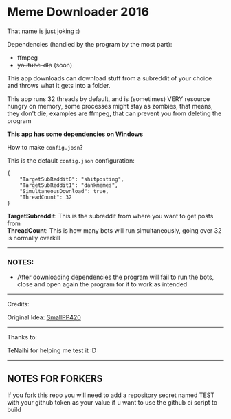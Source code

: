﻿# Meme Downloader 2016

That name is just joking :)

Dependencies (handled by the program by the most part):

  - ffmpeg
  - ~~youtube-dlp~~ (soon)

This app downloads can download stuff from a subreddit of your choice and throws what it gets into a folder.

This app runs 32 threads by default, and is (sometimes) VERY resource hungry on memory, some processes might stay as zombies, that means, they don't die, examples are ffmpeg, that can prevent you from deleting the program 

**This app has some dependencies on Windows**

How to make `config.josn`?

This is the default `config.json` configuration:

```
{
	"TargetSubReddit0": "shitposting",
	"TargetSubReddit1": "dankmemes",
	"SimultaneousDownload": true,
	"ThreadCount": 32
}
```
**TargetSubreddit**: This is the subreddit from where you want to get posts from <br>
**ThreadCount**: This is how many bots will run simultaneously, going over 32 is normally overkill

------------------

### **NOTES**:

 - After downloading dependencies the program will fail to run the bots, close and open again the program for it to work as intended

------------------

Credits:

Original Idea: [SmallPP420](https://github.com/SmallPP420)

------------------

Thanks to: 

TeNaihi for helping me test it :D

------------------


## NOTES FOR FORKERS

If you fork this repo you will need to add a repository secret named TEST with your github token as your value if u want to use the github ci script to build
